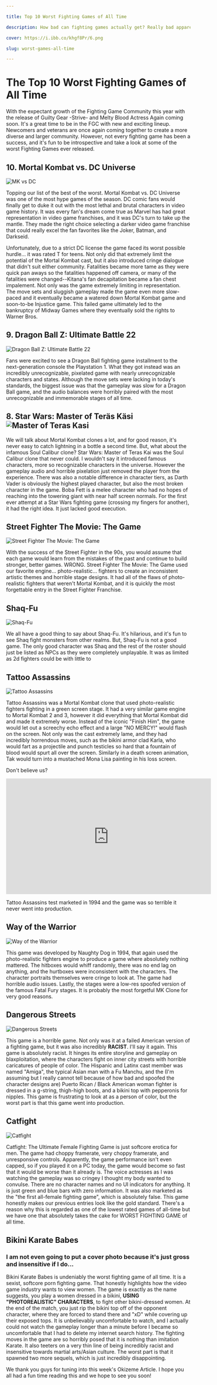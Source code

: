 ```yaml
---

title: Top 10 Worst Fighting Games of All Time

description: How bad can fighting games actually get? Really bad apparently...

cover: https://i.ibb.co/khgf8Pr/6.png

slug: worst-games-all-time

---
```


# The Top 10 Worst Fighting Games of All Time

With the expectant growth of the Fighting Game Community this year with the release of Guilty Gear -Strive- and Melty Blood Actress Again coming soon. It's a great time to be in the FGC with new and exciting lineup. Newcomers and veterans are once again coming together to create a more diverse and larger community. However, not every fighting game has been a success, and it's fun to be introspective and take a look at some of the worst Fighting Games ever released.

## 10. Mortal Kombat vs. DC Universe 

![MK vs DC](https://i.pinimg.com/originals/f8/62/33/f86233bf9ac271d411f8922467d302be.jpg)

Topping our list of the best of the worst. Mortal Kombat vs. DC Universe was one of the most hype games of the season. DC comic fans would finally get to duke it out with the most lethal and brutal characters in video game history. It was every fan's dream come true as Marvel has had great representation in video game franchises, and it was DC's turn to take up the mantle. They made the right choice selecting a darker video game franchise that could really excel the fan favorites like the Joker, Batman, and Darkseid. 

Unfortunately, due to a strict DC license the game faced its worst possible hurdle... it was rated T for teens. Not only did that extremely limit the potential of the Mortal Kombat cast, but it also introduced cringe dialogue that didn't suit either community. Fatalities became more tame as they were quick pan aways so the fatalities happened off camera, or many of the fatalities were changed--Kitana's fan decapitation became a fan chest impalement. Not only was the game extremely limiting in representation. The move sets and sluggish gameplay made the game even more slow-paced and it eventually became a watered down Mortal Kombat game and soon-to-be Injustice game. This failed game ultimately led to the bankruptcy of Midway Games where they eventually sold the rights to Warner Bros.

## 9. Dragon Ball Z: Ultimate Battle 22 

![Dragon Ball Z: Ultimate Battle 22 ](https://i.ytimg.com/vi/CIzK4AbYnqQ/maxresdefault.jpg)

Fans were excited to see a Dragon Ball fighting game installment to the next-generation console the Playstation 1. What they got instead was an incredibly unrecognizable, pixelated game with nearly unrecognizable characters and states. Although the move sets were lacking in today's standards, the biggest issue was that the gameplay was slow for a Dragon Ball game, and the audio balances were horribly paired with the most unrecognizable and immemorable stages of all time.

## 8. Star Wars: Master of Teräs Käsi![Master of Teras Kasi](http://www.fightersgeneration.com/games/teras1.jpg)

We will talk about Mortal Kombat clones a lot, and for good reason, it's never easy to catch lightning in a bottle a second time. But, what about the infamous Soul Calibur clone? Star Wars: Master of Teras Kai was the Soul Calibur clone that never could. I wouldn't say it introduced famous characters, more so recognizable characters in the universe. However the gameplay audio and horrible pixelation just removed the player from the experience. There was also a notable difference in character tiers, as Darth Vader is obviously the highest played character, but also the most broken character in the game. Boba Fett is a melee character who had no hopes of reaching into the towering giant with near half screen normals. For the first ever attempt at a Star Wars fighting game (crossing my fingers for another), it had the right idea. It just lacked good execution.

## Street Fighter The Movie: The Game

![Street Fighter The Movie: The Game](https://i.ytimg.com/vi/Mpgs_AYIlgw/maxresdefault.jpg)

With the success of the Street Fighter in the 90s, you would assume that each game would learn from the mistakes of the past and continue to build stronger, better games. WRONG. Street Fighter The Movie: The Game used our favorite engine... photo-realistic... fighters to create an inconsistent artistic themes and horrible stage designs. It had all of the flaws of photo-realistic fighters that weren't Mortal Kombat, and it is quickly the most forgettable entry in the Street Fighter Franchise.

## Shaq-Fu

![Shaq-Fu](https://i.ytimg.com/vi/rLYsYEBs8C0/maxresdefault.jpg)

We all have a good thing to say about Shaq-Fu. It's hilarious, and it's fun to see Shaq fight monsters from other realms. But, Shaq-Fu is not a good game. The only good character was Shaq and the rest of the roster should just be listed as NPCs as they were completely unplayable. It was as limited as 2d fighters could be with little to 

## Tattoo Assassins 

![Tattoo Assassins](https://i.ytimg.com/vi/OphWSUPISPI/maxresdefault.jpg)

Tattoo Assassins was a Mortal Kombat clone that used photo-realistic fighters fighting in a green screen stage. It had a very similar game engine to Mortal Kombat 2 and 3, however it did everything that Mortal Kombat did and made it extremely worse. Instead of the iconic "Finish Him", the game would let out a screechy echo effect and a large "NO MERCY!" would flash on the screen. Not only was the cast extremely lame, and they had incredibly horrendous moves, such as the bikini armor clad Karla, who would fart as a projectile and punch testicles so hard that a fountain of blood would spurt all over the screen. Similarly in a death screen animation, Tak would turn into a mustached Mona Lisa painting in his loss screen. 

Don't believe us?

<iframe width="560" height="315" src="https://www.youtube.com/embed/OphWSUPISPI?start=166" title="YouTube video player" frameborder="0" allow="accelerometer; autoplay; clipboard-write; encrypted-media; gyroscope; picture-in-picture" allowfullscreen></iframe>

Tattoo Assassins test marketed in 1994 and the game was so terrible it never went into production.

## Way of the Warrior

![Way of the Warrior](https://i.ytimg.com/vi/_lz8RYxmxys/hqdefault.jpg)

This game was developed by Naughty Dog in 1994, that again used the photo-realistic fighters engine to produce a game where absolutely nothing mattered. The hitboxes would whiff randomly, there was no end lag on anything, and the hurtboxes were inconsistent with the characters. The character portraits themselves were cringe to look at. The game had horrible audio issues. Lastly, the stages were a low-res spoofed version of the famous Fatal Fury stages. It is probably the most forgetful MK Clone for very good reasons.

## Dangerous Streets

![Dangerous Streets](https://i1.wp.com/vgalmanac.com/wp-content/uploads/2016/02/1.3.6.1.4.1.23153.1000.9900.111_15.png?resize=734%2C615&ssl=1)

This game is a horrible game. Not only was it at a failed American version of a fighting game, but it was also incredibly **RACIST**. I'll say it again. This game is absolutely racist. It hinges its entire storyline and gameplay on blaxploitation, where the characters fight on inner city streets with horrible caricatures of people of color. The Hispanic and Latinx cast member was named "Amiga", the typical Asian man with a Fu Manchu, and the (I'm assuming but I really cannot tell because of how bad and spoofed the character designs are) Puerto Rican / Black American woman fighter is dressed in a g-string, thigh-high boots, and a bikini top with  pepperonis for nipples. This game is frustrating to look at as a person of color, but the worst part is that this game went into production.

## Catfight

![Catfight](https://pbs.twimg.com/media/CZfRLpxWEAAcFPp.jpg:large)

Catfight: The Ultimate Female Fighting Game is just softcore erotica for men. The game had choppy framerate, very choppy framerate, and unresponsive controls. Apparently, the game performance isn't even capped, so if you played it on a PC today, the game would become so fast that it would be worse than it already is. The voice actresses as I was watching the gameplay was so cringey I thought my body wanted to convulse. There are no character names and no UI indicators for anything. It is just green and blue bars with zero information. It was also marketed as the "the first all-female fighting game", which is absolutely false. This game honestly makes our previous entries look like the gold standard. There's a reason why this is regarded as one of the lowest rated games of all-time but we have one that absolutely takes the cake for WORST FIGHTING GAME of all time.

## Bikini Karate Babes

### I am not even going to put a cover photo because it's just gross and insensitive if I do...

Bikini Karate Babes is undeniably the worst fighting game of all time. It is a sexist, softcore porn fighting game. That honestly highlights how the video game industry wants to view women. The game is exactly as the name suggests, you play a women dressed in a bikini, **USING "PHOTOREALISTIC" CHARACTERS**, to fight other bikini-dressed women. At the end of the match, you just rip the bikini top off of the opponent character, where they are forced to stand there and "xD" while covering up their exposed tops. It is unbelievably uncomfortable to watch, and I actually could not watch the gameplay longer than a minute before I became so uncomfortable that I had to delete my internet search history. The fighting moves in the game are so horribly posed that it is nothing than imitation Karate. It also teeters on a very thin line of being incredibly racist and insensitive towards martial arts/Asian culture. The worst part is that it spawned two more sequels, which is just incredibly disappointing. 



We thank you guys for tuning into this week's Okizeme Article. I hope you all had a fun time reading this and we hope to see you soon!